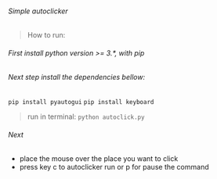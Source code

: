 ###### Simple autoclicker

> How to run:

###### First install python version >= 3.*, with pip
###### Next step install the dependencies bellow:
`pip install pyautogui`
`pip install keyboard`


> run in terminal: `python autoclick.py`
###### Next
* place the mouse over the place you want to click
* press key c to autoclicker run or p for pause the command

